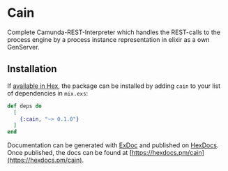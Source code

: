 # Cain
Complete Camunda-REST-Interpreter which handles the REST-calls to the process engine by a process instance representation in elixir as a own GenServer.

## Installation

If [available in Hex](https://hex.pm/docs/publish), the package can be installed
by adding `cain` to your list of dependencies in `mix.exs`:

```elixir
def deps do
  [
    {:cain, "~> 0.1.0"}
  ]
end
```

Documentation can be generated with [ExDoc](https://github.com/elixir-lang/ex_doc)
and published on [HexDocs](https://hexdocs.pm). Once published, the docs can
be found at [https://hexdocs.pm/cain](https://hexdocs.pm/cain).

